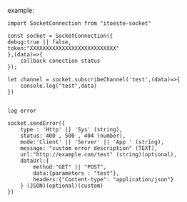example:

	import SocketConnection from "itoeste-socket"

	const socket = SocketConnection({
	debug:true || false,
	token:"XXXXXXXXXXXXXXXXXXXXXXXXXXX"
	},(data)=>{
		callback conection status
	});

	let channel = socket.subscribeChannel('test',(data)=>{
  		console.log("test",data)
	})


	log error

	socket.sendError({
		type : 'Http' || 'Sys' (string),
		status: 400 , 500 , 404 (number),
		mode:'Client' || 'Server' || 'App ' (string),
		message: "custom error description" (TEXT),
		url:"http://example.com/test" (string)(optional),
		dataUrl:{
			method:"GET" || "POST",
			data:{parameters : "test"},
			headers:{"Content-type": "application/json"}
		} (JSON)(optional)(custom)
	})